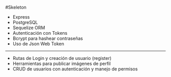 #Skeleton

- Express
- PostgreSQL
- Sequelize ORM
- Autenticación con Tokens
- Bcrypt para hashear contraseñas
- Uso de Json Web Token

-------
- Rutas de Login y creación de usuario (register)
- Herramientas para publicar imágenes de perfil
- CRUD de usuarios con autenticación y manejo de permisos
